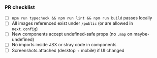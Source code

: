 ### PR checklist
- [ ] `npm run typecheck && npm run lint && npm run build` passes locally
- [ ] All images referenced exist under `/public` (or are allowed in `next.config`)
- [ ] New components accept undefined-safe props (no `.map` on maybe-undefined)
- [ ] No imports inside JSX or stray code in components
- [ ] Screenshots attached (desktop + mobile) if UI changed